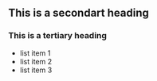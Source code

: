 ## This is a secondart heading
### This is a tertiary heading

* list item 1
* list item 2
* list item 3